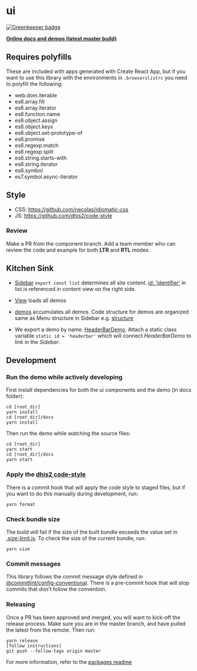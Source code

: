 # ui

[![Greenkeeper
badge](https://badges.greenkeeper.io/dhis2/ui.svg)](https://greenkeeper.io/)

**[Online docs and demos (latest master
build)](https://d2-ci.github.io/ui/)**

## Requires polyfills

These are included with apps generated with Create React App, but if you
want to use this library with the environments in `.browserslistrc` you
need to polyfill the following:

-   web.dom.iterable
-   es6.array.fill
-   es6.array.iterator
-   es6.function.name
-   es6.object.assign
-   es6.object.keys
-   es6.object.set-prototype-of
-   es6.promise
-   es6.regexp.match
-   es6.regexp.split
-   es6.string.starts-with
-   es6.string.iterator
-   es6.symbol
-   es7.symbol.async-iterator

## Style

-   CSS: https://github.com/necolas/idiomatic-css
-   JS: https://github.com/dhis2/code-style

### Review

Make a PR from the component branch. Add a team member who can review
the code and example for both **LTR** and **RTL** modes.

## Kitchen Sink

-   [Sidebar](https://github.com/dhis2/ui/blob/master/docs/src/Sidebar/index.js)
    `export const list` determines all site content. [id:
    'identifier'](https://github.com/dhis2/ui/blob/master/docs/src/Sidebar/index.js#L18)
    in list is referenced in content view on the right side.

-   [View](https://github.com/dhis2/ui/blob/master/docs/src/View/index.js)
    loads all demos

-   [demos](https://github.com/dhis2/ui/blob/master/docs/src/demos/index.js)
    accumulates all demos. Code structure for demos are organized same
    as Menu structure in Sidebar e.g.
    [structure](https://github.com/dhis2/ui/tree/master/docs/src/demos)

-   We export a demo by name.
    [HeaderBarDemo](https://github.com/dhis2/ui/blob/master/docs/src/demos/Organisms/HeaderBar/index.js).
    Attach a static class variable `static id = 'headerbar'` which will
    connect _HeaderBarDemo_ to link in the _Sidebar_.

## Development

### Run the demo while actively developing

First install dependencies for both the ui components and the demo (in docs folder):

```
cd [root_dir]
yarn install
cd [root_dir]/docs
yarn install
```

Then run the demo while watching the source files:

```
cd [root_dir]
yarn start
cd [root_dir]/docs
yarn start
```

### Apply the [dhis2 code-style](https://github.com/dhis2/cli-style)

There is a commit hook that will apply the code style to staged files, but if you want to do this manually during development, run:

```
yarn format
```

### Check bundle size

The build will fail if the size of the built bundle exceeds the value set in [.size-limit.js](./.size-limit.js). To check the size of the current bundle, run:

```
yarn size
```

### Commit messages

This library follows the commit message style defined in [@commitlint/config-conventional](https://www.npmjs.com/package/@commitlint/config-conventional#rules). There is a pre-commit hook that will stop commits that don't follow the convention.

### Releasing

Once a PR has been approved and merged, you will want to kick-off the release process. Make sure you are in the master branch, and have pulled the latest from the remote. Then run:

```
yarn release
[follow instructions]
git push --follow-tags origin master
```

For more information, refer to the [packages readme](https://github.com/dhis2/cli-packages#release-and-generate-changelogmd-tags-etc)
